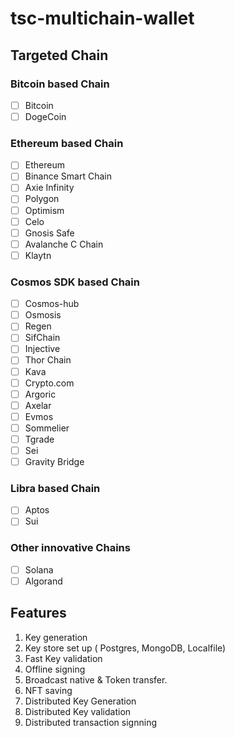 # tsc-multichain-wallet

## Targeted Chain

### Bitcoin based Chain

- [ ] Bitcoin
- [ ] DogeCoin

### Ethereum based Chain
- [ ] Ethereum
- [ ] Binance Smart Chain
- [ ] Axie Infinity 
- [ ] Polygon
- [ ] Optimism
- [ ] Celo
- [ ] Gnosis Safe
- [ ] Avalanche C Chain
- [ ] Klaytn

### Cosmos SDK based Chain
- [ ] Cosmos-hub
- [ ] Osmosis
- [ ] Regen
- [ ] SifChain
- [ ] Injective
- [ ] Thor Chain
- [ ] Kava
- [ ] Crypto.com
- [ ] Argoric
- [ ] Axelar
- [ ] Evmos
- [ ] Sommelier
- [ ] Tgrade
- [ ] Sei
- [ ] Gravity Bridge

### Libra based Chain
- [ ] Aptos
- [ ] Sui

### Other innovative Chains
- [ ] Solana
- [ ] Algorand

## Features
1. Key generation
2. Key store set up ( Postgres, MongoDB, Localfile) 
3. Fast Key validation
4. Offline signing
5. Broadcast native & Token transfer. 
6. NFT saving
7. Distributed Key Generation
8. Distributed Key validation
9. Distributed transaction signning

